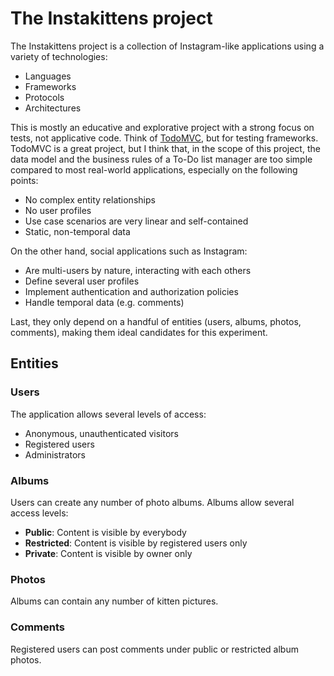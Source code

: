 # The Instakittens project

The Instakittens project is a collection of Instagram-like applications using a
variety of technologies:

- Languages
- Frameworks
- Protocols
- Architectures

This is mostly an educative and explorative project with a strong focus on
tests, not applicative code. Think of [TodoMVC](http://todomvc.com/), but for
testing frameworks. TodoMVC is a great project, but I think that, in the scope
of this project, the data model and the business rules of a To-Do list manager
are too simple compared to most real-world applications, especially on the
following points:

- No complex entity relationships
- No user profiles
- Use case scenarios are very linear and self-contained
- Static, non-temporal data

On the other hand, social applications such as Instagram:

- Are multi-users by nature, interacting with each others
- Define several user profiles
- Implement authentication and authorization policies
- Handle temporal data (e.g. comments)

Last, they only depend on a handful of entities (users, albums, photos,
comments), making them ideal candidates for this experiment.

## Entities

### Users

The application allows several levels of access:

- Anonymous, unauthenticated visitors
- Registered users
- Administrators

### Albums

Users can create any number of photo albums. Albums allow several access levels:

- **Public**: Content is visible by everybody
- **Restricted**: Content is visible by registered users only
- **Private**: Content is visible by owner only

### Photos

Albums can contain any number of kitten pictures.

### Comments

Registered users can post comments under public or restricted album photos.
